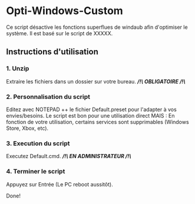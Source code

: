# Opti-Windows-Custom
Ce script désactive les fonctions superflues de windaub afin d'optimiser le système. Il est basé sur le script de XXXXX.

## Instructions d'utilisation

### 1. Unzip
Extraire les fichiers dans un dossier sur votre bureau.  ***/!\ OBLIGATOIRE /!\\*** 

### 2. Personnalisation du script
Editez avec NOTEPAD ++ le fichier Default.preset pour l'adapter à vos envies/besoins.
Le script est bon pour une utilisation direct MAIS : En fonction de votre utilisation, certains services sont supprimables (Windows Store, Xbox, etc).
        
### 3. Execution du script
Executez Default.cmd.   ***/!\ EN ADMINISTRATEUR /!\\***

### 4. Terminer le script
Appuyez sur Entrée (Le PC reboot aussitôt).

Done!
		   
